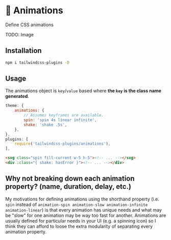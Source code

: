 # :movie_camera: Animations

Define CSS animations

TODO: Image

## Installation

```bash
npm i tailwindcss-plugins -D
```

## Usage
The animations object is `key`/`value` based where **the `key` is the class name generated**.

```js
theme: {
    animations: {
        // Assumes keyframes are available.
        spin: 'spin 4s linear infinite',
        shake: 'shake .5s',
    },
},
plugins: [
    require('tailwindcss-plugins/animations'),
],
```

```html
<svg class="spin fill-current w-5 h-5"><!-- ... --></svg>
<div :class="{ shake: hasError }"><!-- ... --></div>
```

## Why not breaking down each animation property? (name, duration, delay, etc.)
My motivations for defining animations using the shorthand property (i.e. `spin` instead of `animation-spin animation-slow animation-infinite animation-linear`) is that every animation has unique needs and what may be "slow" for one animation may be way too fast for another. Animations are usually defined for particular needs in your UI (e.g. a spinning icon) so I think they can afford to loose the extra modularity of separating every animation property.
